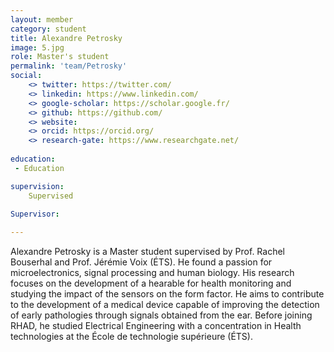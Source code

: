 ```yaml
---
layout: member
category: student
title: Alexandre Petrosky
image: 5.jpg
role: Master's student
permalink: 'team/Petrosky'
social:
    <> twitter: https://twitter.com/
    <> linkedin: https://www.linkedin.com/
    <> google-scholar: https://scholar.google.fr/
    <> github: https://github.com/
    <> website:
    <> orcid: https://orcid.org/
    <> research-gate: https://www.researchgate.net/
    
education:
 - Education

supervision:
    Supervised

Supervisor:
     
---
```


Alexandre Petrosky is a Master student supervised by Prof. Rachel Bouserhal and Prof. Jérémie Voix (ÉTS). He found a passion for microelectronics, signal processing and human biology. His research focuses on the development of a hearable for health monitoring and studying the impact of the sensors on the form factor. He aims to contribute to the development of a medical device capable of improving the detection of early pathologies through signals obtained from the ear. Before joining RHAD, he studied Electrical Engineering with a concentration in Health technologies at the École de technologie supérieure (ÉTS).